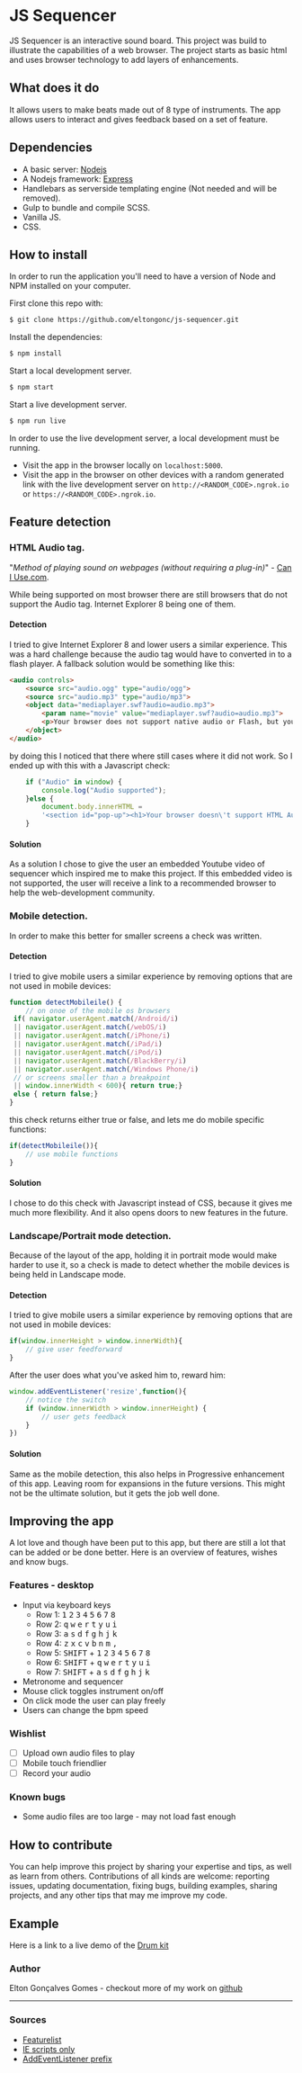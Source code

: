 # JS Sequencer
JS Sequencer is an interactive sound board. This project was build to illustrate the capabilities of a web browser. The project starts as basic html and uses browser technology to add layers of enhancements.

## What does it do
It allows users to make beats made out of 8 type of instruments. The app allows users to interact and gives feedback based on a set of feature.

## Dependencies
- A basic server: [Nodejs](https://nodejs.org/en/)
- A Nodejs framework: [Express](https://expressjs.com/)
- Handlebars as serverside templating engine (Not needed and will be removed).
- Gulp to bundle and compile SCSS.
- Vanilla JS.
- CSS.

## How to install
In order to run the application you'll need to have a version of Node and NPM installed on your computer.

First clone this repo with:
```txt
$ git clone https://github.com/eltongonc/js-sequencer.git
```
Install the dependencies:
```txt
$ npm install
```
Start a local development server.
```txt
$ npm start
```
Start a live development server.
```txt
$ npm run live
```
In order to use the live development server, a local development must be running.

- Visit the app in the browser locally on `localhost:5000`.
- Visit the app in the browser on other devices with a random generated link with the live development server on `http://<RANDOM_CODE>.ngrok.io` or `https://<RANDOM_CODE>.ngrok.io`.

## Feature detection

### HTML Audio tag.
"*Method of playing sound on webpages (without requiring a plug-in)*" - [Can I Use.com](http://caniuse.com/#search=audio).

While being supported on most browser there are still browsers that do not support the Audio tag. Internet Explorer 8 being one of them.

#### Detection
I tried to give Internet Explorer 8 and lower users a similar experience. This was a hard challenge because the audio tag would have to converted in to a flash player. A fallback solution would be something like this:

```html
<audio controls>
    <source src="audio.ogg" type="audio/ogg">
    <source src="audio.mp3" type="audio/mp3">
    <object data="mediaplayer.swf?audio=audio.mp3">
        <param name="movie" value="mediaplayer.swf?audio=audio.mp3">
        <p>Your browser does not support native audio or Flash, but you can <a href="audio.mp3">download this MP3</a> to listen on your device.</p>
    </object>
</audio>
```
by doing this I noticed that there where still cases where it did not work. So I ended up with this with a Javascript check:

```js
    if ("Audio" in window) {
        console.log("Audio supported");
    }else {
        document.body.innerHTML =
        '<section id="pop-up"><h1>Your browser doesn\'t support HTML Audio</h2><div class="container"><h3 class="title">Here is an inspirational video of what can be done with HTML audio elements</h3><video class="content" width="560" height="315" controls="controls"><source src="/video/video.mp4" type="video/mp4" /><p>The source didn\'t load. You should try viewing this page on another web browser. I recommend <a href="https://www.google.nl/chrome/browser/desktop/">Google Chrome</a></p></video></div></section>'
    }
```
#### Solution
As a solution I chose to give the user an embedded Youtube video of sequencer which inspired me to make this project. If this embedded video is not supported, the user will receive a link to a recommended browser to help the web-development community.

### Mobile detection.
In order to make this better for smaller screens a check was written.

#### Detection
I tried to give mobile users a similar experience by removing options that are not used in mobile devices:
```js
function detectMobileile() {
    // on onoe of the mobile os browsers
 if( navigator.userAgent.match(/Android/i)
 || navigator.userAgent.match(/webOS/i)
 || navigator.userAgent.match(/iPhone/i)
 || navigator.userAgent.match(/iPad/i)
 || navigator.userAgent.match(/iPod/i)
 || navigator.userAgent.match(/BlackBerry/i)
 || navigator.userAgent.match(/Windows Phone/i)
 // or screens smaller than a breakpoint
 || window.innerWidth < 600){ return true;}
 else { return false;}
}
```
this check returns either true or false, and lets me do mobile specific functions:
```js
if(detectMobileile()){
    // use mobile functions
}
```
#### Solution
I chose to do this check with Javascript instead of CSS, because it gives me much more flexibility. And it also opens doors to new features in the future.

### Landscape/Portrait mode detection.
Because of the layout of the app, holding it in portrait mode would make harder to use it, so a check is made to detect whether the mobile devices is being held in Landscape mode.

#### Detection
I tried to give mobile users a similar experience by removing options that are not used in mobile devices:
```js
if(window.innerHeight > window.innerWidth){
    // give user feedforward
}
```
After the user does what you've asked him to, reward him:
```js
window.addEventListener('resize',function(){
    // notice the switch
    if (window.innerWidth > window.innerHeight) {
        // user gets feedback
    }
})
```
#### Solution
Same as the mobile detection, this also helps in Progressive enhancement of this app. Leaving room for expansions in the future versions. This might not be the ultimate solution, but it gets the job well done.




## Improving the app
A lot love and though have been put to this app, but there are still a lot that can be added or be done better. Here is an overview of features, wishes and know bugs.

### Features - desktop
- Input via keyboard keys
    - Row 1: <kbd>1</kbd> <kbd>2</kbd> <kbd>3</kbd> <kbd>4</kbd> <kbd>5</kbd> <kbd>6</kbd> <kbd>7</kbd> <kbd>8</kbd>
    - Row 2: <kbd>q</kbd> <kbd>w</kbd> <kbd>e</kbd> <kbd>r</kbd> <kbd>t</kbd> <kbd>y</kbd> <kbd>u</kbd> <kbd>i</kbd>  
    - Row 3: <kbd>a</kbd> <kbd>s</kbd> <kbd>d</kbd> <kbd>f</kbd> <kbd>g</kbd> <kbd>h</kbd> <kbd>j</kbd> <kbd>k</kbd>
    - Row 4: <kbd>z</kbd> <kbd>x</kbd> <kbd>c</kbd> <kbd>v</kbd> <kbd>b</kbd> <kbd>n</kbd> <kbd>m</kbd> <kbd>,</kbd>
    - Row 5: <kbd>SHIFT</kbd> + <kbd>1</kbd> <kbd>2</kbd> <kbd>3</kbd> <kbd>4</kbd> <kbd>5</kbd> <kbd>6</kbd> <kbd>7</kbd> <kbd>8</kbd>
    - Row 6: <kbd>SHIFT</kbd> + <kbd>q</kbd> <kbd>w</kbd> <kbd>e</kbd> <kbd>r</kbd> <kbd>t</kbd> <kbd>y</kbd> <kbd>u</kbd> <kbd>i</kbd>
    - Row 7: <kbd>SHIFT</kbd> + <kbd>a</kbd> <kbd>s</kbd> <kbd>d</kbd> <kbd>f</kbd> <kbd>g</kbd> <kbd>h</kbd> <kbd>j</kbd> <kbd>k</kbd>
- Metronome and sequencer
- Mouse click toggles instrument on/off
- On click mode the user can play freely
- Users can change the bpm speed


### Wishlist
- [ ] Upload own audio files to play
- [ ] Mobile touch friendlier
- [ ] Record your audio

### Known bugs
- Some audio files are too large - may not load fast enough


## How to contribute
You can help improve this project by sharing your expertise and tips, as well as learn from others. Contributions of all kinds are welcome: reporting issues, updating documentation, fixing bugs, building examples, sharing projects, and any other tips that may me improve my code.


## Example
Here is a link to a live demo of the [Drum kit](https://eltongonc.github.io/drum_kit/public/build)

### Author
Elton Gonçalves Gomes - checkout more of my work on [github](https://github.com/eltongonc)


***
### Sources
- [Featurelist](http://html5please.com/)
- [IE scripts only](http://stackoverflow.com/questions/29987969/how-to-load-a-script-only-in-ie)
- [AddEventListener prefix](http://stackoverflow.com/questions/6927637/addeventlistener-in-internet-explorer)
